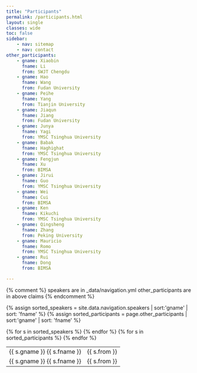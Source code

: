 ```yaml
---
title: "Participants"
permalink: /participants.html
layout: single
classes: wide
toc: false
sidebar:
    - nav: sitemap
    - nav: contact
other_participants:
    - gname: Xiaobin
      fname: Li
      from: SWJT Chengdu
    - gname: Hao
      fname: Wang
      from: Fudan University
    - gname: Peihe
      fname: Yang
      from: Tianjin University
    - gname: Jiaqun
      fname: Jiang
      from: Fudan University
    - gname: Junya
      fname: Yagi
      from: YMSC Tsinghua University
    - gname: Babak
      fname: Haghighat
      from: YMSC Tsinghua University
    - gname: Fengjun
      fname: Xu
      from: BIMSA
    - gname: Jirui
      fname: Guo
      from: YMSC Tsinghua University
    - gname: Wei
      fname: Cui
      from: BIMSA
    - gname: Ken
      fname: Kikuchi
      from: YMSC Tsinghua University
    - gname: Qingsheng
      fname: Zhang
      from: Peking University
    - gname: Mauricio
      fname: Romo
      from: YMSC Tsinghua University
    - gname: Rui
      fname: Dong
      from: BIMSA

---
```


{% comment %}
    speakers are in \_data/navigation.yml
    other_participants are in above claims
{% endcomment %}

{% assign sorted_speakers = site.data.navigation.speakers | sort:'gname' | sort: 'fname' %}
{% assign sorted_participants = page.other_participants | sort:'gname' | sort: 'fname' %}

<table>
<tbody>
    {% for s in sorted_speakers %}
        <tr>
            <td> {{ s.gname }}&nbsp;{{ s.fname }} </td>
            <td> {{ s.from }} </td>
        </tr>
    {% endfor %}
    {% for s in sorted_participants %}
        <tr>
            <td> {{ s.gname }}&nbsp;{{ s.fname }} </td>
            <td> {{ s.from }} </td>
        </tr>
    {% endfor %}
</tbody>
</table>

